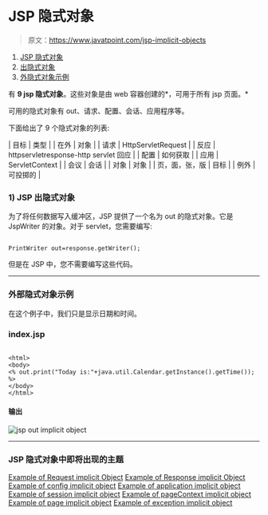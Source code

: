 # JSP 隐式对象

> 原文：<https://www.javatpoint.com/jsp-implicit-objects>

1.  [JSP 隐式对象](#)
2.  [出隐式对象](#out)
3.  [外隐式对象示例](#outex)

有 **9 jsp 隐式对象**。这些对象是由 web 容器创建的*，可用于所有 jsp 页面。*

可用的隐式对象有 out、请求、配置、会话、应用程序等。

下面给出了 9 个隐式对象的列表:

| 目标 | 类型 |
| 在外 | 对象 |
| 请求 | HttpServletRequest |
| 反应 | httpservletresponse-http servlet 回应 |
| 配置 | 如何获取 |
| 应用 | ServletContext |
| 会议 | 会话 |
| 对象 | 对象 |
| 页，面，张，版 | 目标 |
| 例外 | 可投掷的 |

### 1) JSP 出隐式对象

为了将任何数据写入缓冲区，JSP 提供了一个名为 out 的隐式对象。它是 JspWriter 的对象。对于 servlet，您需要编写:

```

PrintWriter out=response.getWriter();

```

但是在 JSP 中，您不需要编写这些代码。

* * *

### 外部隐式对象示例

在这个例子中，我们只是显示日期和时间。

### index.jsp

```

<html>
<body>
<% out.print("Today is:"+java.util.Calendar.getInstance().getTime()); %>
</body>
</html>

```

#### 输出

![jsp out implicit object](../img/6318502f1f37f00af45a59d9e9122635.png)

* * *

### JSP 隐式对象中即将出现的主题

[Example of Request implicit Object](request-implicit-object)
[Example of Response implicit Object](response-implicit-object)
[Example of config implicit object](config-implicit-object)
[Example of application implicit object](application-implicit-object)
[Example of session implicit object](session-implicit-object)
[Example of pageContext implicit object](pageContext-implicit-object)
[Example of page implicit object](page-implicit-object)
[Example of exception implicit object](exception-implicit-object)